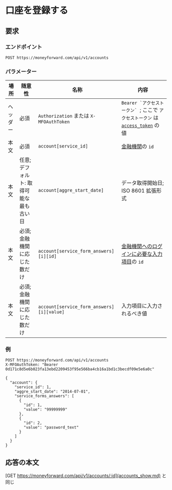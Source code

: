 # 口座を登録する

## 要求 

### エンドポイント

```
POST https://moneyforward.com/api/v1/accounts
```

### パラメーター

場所 | 随意性 | 名称 | 内容
---- | ---- | ---- | ---
ヘッダー | 必須 | `Authorization` または `X-MFOAuthToken` | ```Bearer `アクセストークン` ```; ここで `アクセストークン` は [`access_token`](token.md) の値
本文 | 必須 | `account[service_id]` | [金融機関](services_index.md)の `id`
本文 | 任意; デフォルト: 取得可能な最も古い日 | `account[aggre_start_date]` | データ取得開始日; ISO 8601 拡張形式
本文 | 必須; 金融機関に応じた数だけ | `account[service_form_answers][i][id]` | [金融機関へのログインに必要な入力項目](services_show.md)の `id`
本文 | 必須; 金融機関に応じた数だけ | `account[service_form_answers][i][value]` | 入力項目に入力されるべき値

### 例

```
POST https://moneyforward.com/api/v1/accounts
X-MFOAuthToken: "Bearer 0d171c8d5e6b023fa13ebd2209453f95e566ba4cb16a1bd1c3becdf09e5e6a0c"

{
  "account": {
    "service_id": 1,
    "aggre_start_date": "2014-07-01",
    "service_forms_answers": [
      {
        "id": 1,
        "value": "99999999"
      },
      {
        "id": 2,
        "value": "password_text"
      }
    ]
  }
}
```

## 応答の本文

[GET https://moneyforward.com/api/v1/accounts/:id](accounts_show.md) と同じ
